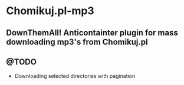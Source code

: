 # Chomikuj.pl-mp3
DownThemAll! Anticontainter plugin for mass downloading mp3's from Chomikuj.pl 
---
## @TODO
* Downloading selected directories with pagination
